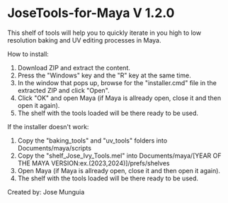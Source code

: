 # JoseTools-for-Maya V 1.2.0

This shelf of tools will help you to quickly iterate in you high to low resolution baking and UV editing processes in Maya.

How to install:
1. Download ZIP and extract the content.
1. Press the "Windows" key and the "R" key at the same time.
1. In the window that pops up, browse for the "installer.cmd" file in the extracted ZIP and click "Open".
1. Click "OK" and open Maya (if Maya is allready open, close it and then open it again).
1. The shelf with the tools loaded will be there ready to be used.

If the installer doesn't work:
1. Copy the "baking_tools" and "uv_tools" folders into Documents/maya/scripts
1. Copy the "shelf_Jose_Ivy_Tools.mel" into Documents/maya/[YEAR OF THE MAYA VERSION:ex.(2023,2024)]/prefs/shelves
1. Open Maya (if Maya is allready open, close it and then open it again).
1. The shelf with the tools loaded will be there ready to be used.

Created by: Jose Munguia
